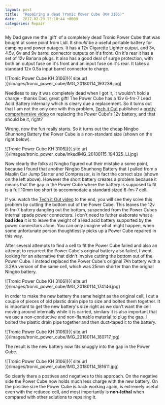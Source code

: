 ```yaml
---
layout: post
title:  "Repairing a dead Tronic Power Cube (KH 3106)"
date:   2017-02-20 13:10:44 +0000
categories: Repair
---
```


My Dad gave me the 'gift' of a completely dead Tronic Power Cube that was bought at some point from Lidl. It *should* be a useful portable battery for camping and power outages. It has a 12v Cigarette Lighter output, and 3v, 4.5v, 6v and 9v barrel connector outputs on it's front. On it's rear it has a set of 12v Banana plugs. It also has a good deal of surge protection, with both an output fuse on it's front and an input fuse on it's rear. It takes a standard 12v 0.5a input barrel connector to charge.

![Tronic Power Cube KH 3106]({{ site.url }}/images/tronic_power_cube/IMG_20180114_193238.jpg)

Needless to say it was completely dead when I got it, it wouldn't hold a charge - thanks Dad, great gift! The Power Cube has a 12v 6-fm-7 Lead Acid Battery internally which is cleary due a replacement. So it turns out that I am not the only one with this problem, [Tech it Out](https://www.youtube.com/channel/UCqQsdFxGy6fymK8a7rX31NA) published a [pretty comprehensive video](https://youtu.be/C5WsBF6hDOk) on replacing the Power Cube's 12v battery, and that should be it, right?


Wrong, now the fun really starts. So it turns out the cheap Ningbo Shunhong Battery the Power Cube is a non-standard size (shown on the right below).

![Tronic Power Cube KH 3106]({{ site.url }}/images/tronic_power_cube/InkedIMG_20180115_194325_LI.jpg)

Now clearly the folks at Ningbo figured out their mistake a some point, because I found that another Ningbo Shunhong Battery that I pulled from a Maplin Car Jump Starter and Compressor, is in fact the correct size (shown on the left above). However the short battery creates a problem because it means that the gap in the Power Cube where the battery is supposed to fit is a full 10mm too short to accommodate a standard sized 6-fm-7 cell.

If you watch the [Tech it Out video](https://youtu.be/C5WsBF6hDOk) to the end, you will see they solve this problem by cutting the bottom out of the Power Cube. This leaves the 12v 6-fm-7 battery dangling out the bottom, suspended from the Power Cubes internal spade power connectors. I don't need to futher elaborate what a **bad idea** it is to leave the weight of a lead acid battery supported by the power connectors alone. You can only imagine what might happen, when some unfortunate person thoughtlessly picks up a Power Cube repaired in this way.

After several attempts to find a cell to fit the Power Cube failed and also an attempt to resurrect the Power Cube's original battery also failed, I went looking for an alternative that didn't involve cutting the bottom out of the Power Cube. I instead replaced the Power Cube's original 7Ah battery with a 3.2Ah version of the same cell, which was 25mm shorter than the orignal Ningbo battery. 

![Tronic Power Cube KH 3106]({{ site.url }}/images/tronic_power_cube/IMG_20180114_174146.jpg)

In order to make the new battery the same height as the original cell, I cut a couple of pieces of old plastic drain pipe to size and bolted them together. It is important to get the new battery's size right as we don't want the cell moving around internally while it is carried, similary it is also important that we use a non-conductive and non-flamable material to plug the gap. I bolted the plastic drain pipe together and then duct-taped it to the battery.

![Tronic Power Cube KH 3106]({{ site.url }}/images/tronic_power_cube/IMG_20180114_180717.jpg)

The result is the new battery now fits snuggly into the gap in the Power Cube.

![Tronic Power Cube KH 3106]({{ site.url }}/images/tronic_power_cube/IMG_20180114_181611.jpg)

So clearly there a postives and negatives to this approach. On the negative side the Power Cube now holds much less charge with the new battery. On the positive size the Power Cube is back working again, is extremely useful even with the reduced cell, and most importantly is **non-lethal** when compared with other solutions to repairing it. 

